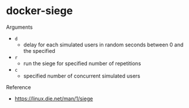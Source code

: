 docker-siege
============
Arguments
- `d`
    - delay for each simulated users in random seconds between 0 and the specified
- `r`
    - run the siege for specified number of repetitions
- `c`
    - specified number of concurrent simulated users

Reference
- https://linux.die.net/man/1/siege